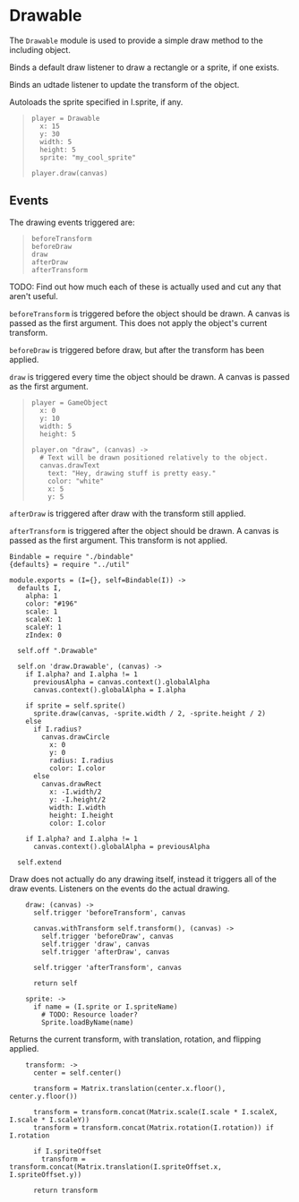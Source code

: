 Drawable
========

The `Drawable` module is used to provide a simple draw method to the including
object.

Binds a default draw listener to draw a rectangle or a sprite, if one exists.

Binds an udtade listener to update the transform of the object.

Autoloads the sprite specified in I.sprite, if any.

>     player = Drawable
>       x: 15
>       y: 30
>       width: 5
>       height: 5
>       sprite: "my_cool_sprite"
>
>     player.draw(canvas)

Events
------

The drawing events triggered are:

>     beforeTransform
>     beforeDraw
>     draw
>     afterDraw
>     afterTransform

TODO: Find out how much each of these is actually used and cut any that aren't
useful.

`beforeTransform` is triggered before the object should be drawn. A canvas is passed as
the first argument. This does not apply the object's current transform.

`beforeDraw` is triggered before draw, but after the transform has been applied.

`draw` is triggered every time the object should be drawn. A canvas is passed as
the first argument.

>     player = GameObject
>       x: 0
>       y: 10
>       width: 5
>       height: 5
>
>     player.on "draw", (canvas) ->
>       # Text will be drawn positioned relatively to the object.
>       canvas.drawText
>         text: "Hey, drawing stuff is pretty easy."
>         color: "white"
>         x: 5
>         y: 5

`afterDraw` is triggered after draw with the transform still applied.

`afterTransform` is triggered after the object should be drawn. A canvas is passed as
the first argument. This transform is not applied.

    Bindable = require "./bindable"
    {defaults} = require "../util"

    module.exports = (I={}, self=Bindable(I)) ->
      defaults I,
        alpha: 1
        color: "#196"
        scale: 1
        scaleX: 1
        scaleY: 1
        zIndex: 0

      self.off ".Drawable"

      self.on 'draw.Drawable', (canvas) ->
        if I.alpha? and I.alpha != 1
          previousAlpha = canvas.context().globalAlpha
          canvas.context().globalAlpha = I.alpha

        if sprite = self.sprite()
          sprite.draw(canvas, -sprite.width / 2, -sprite.height / 2)
        else
          if I.radius?
            canvas.drawCircle
              x: 0
              y: 0
              radius: I.radius
              color: I.color
          else
            canvas.drawRect
              x: -I.width/2
              y: -I.height/2
              width: I.width
              height: I.height
              color: I.color
    
        if I.alpha? and I.alpha != 1
          canvas.context().globalAlpha = previousAlpha
      
      self.extend

Draw does not actually do any drawing itself, instead it triggers all of the draw events.
Listeners on the events do the actual drawing.

        draw: (canvas) ->
          self.trigger 'beforeTransform', canvas
      
          canvas.withTransform self.transform(), (canvas) ->
            self.trigger 'beforeDraw', canvas
            self.trigger 'draw', canvas
            self.trigger 'afterDraw', canvas
      
          self.trigger 'afterTransform', canvas
      
          return self
      
        sprite: ->
          if name = (I.sprite or I.spriteName)
            # TODO: Resource loader?
            Sprite.loadByName(name)

Returns the current transform, with translation, rotation, and flipping applied.

        transform: ->
          center = self.center()
      
          transform = Matrix.translation(center.x.floor(), center.y.floor())
      
          transform = transform.concat(Matrix.scale(I.scale * I.scaleX, I.scale * I.scaleY))
          transform = transform.concat(Matrix.rotation(I.rotation)) if I.rotation
      
          if I.spriteOffset
            transform = transform.concat(Matrix.translation(I.spriteOffset.x, I.spriteOffset.y))
      
          return transform
